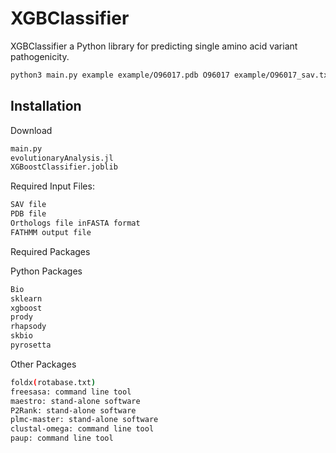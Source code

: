 # XGBClassifier

XGBClassifier a Python library for predicting single amino acid variant pathogenicity.
```bash
python3 main.py example example/O96017.pdb O96017 example/O96017_sav.txt MAESTRO_OSX_x64  p2rank_2.2 CHEK2.fasta NP_009125.1 example/O96017_fathmm.txt
```

## Installation
Download
```bash
main.py
evolutionaryAnalysis.jl
XGBoostClassifier.joblib
```
Required Input Files:

```bash
SAV file
PDB file
Orthologs file inFASTA format
FATHMM output file
```
Required Packages

Python Packages

```bash
Bio
sklearn
xgboost
prody
rhapsody
skbio
pyrosetta
```
Other Packages
```bash
foldx(rotabase.txt)
freesasa: command line tool
maestro: stand-alone software
P2Rank: stand-alone software
plmc-master: stand-alone software
clustal-omega: command line tool
paup: command line tool
```
